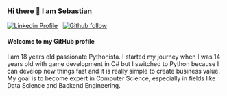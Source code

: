 ### Hi there 👋 I am Sebastian

<a href="https://www.linkedin.com/in/sebcioo/"><img src="https://img.shields.io/badge/linkedin-%230077B5.svg?&style=for-the-badge&logo=linkedin&logoColor=white" alt="Linkedin Profile"/></a> &nbsp;
<a href="https://github.com/sebcio-o"><img src="https://img.shields.io/badge/follow-%23100000.svg?&style=for-the-badge&logo=github&logoColor=white" alt="Github follow"/></a>

#### Welcome to my GitHub profile

I am 18 years old passionate Pythonista. I started my journey when I was 14 years old with game development in C# but I switched to Python because I can develop new things fast and it is really simple to create business value. My goal is to become expert in Computer Science, especially in fields like Data Science and Backend Engineering.
